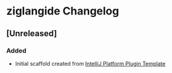 <!-- Keep a Changelog guide -> https://keepachangelog.com -->

# ziglangide Changelog

## [Unreleased]
### Added
- Initial scaffold created from [IntelliJ Platform Plugin Template](https://github.com/JetBrains/intellij-platform-plugin-template)
